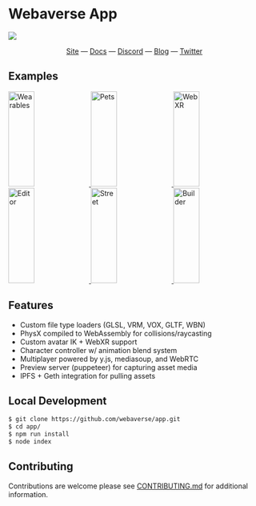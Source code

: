# Webaverse App

![](https://i.imgur.com/qK83ifh.jpg)

<div align="center">
  <a href="https://webaverse.com">Site</a>
  &mdash;
  <a href="https://docs.webaverse.com/">Docs</a>
  &mdash;
  <a href="https://discord.gg/R5wqYhvv53">Discord</a>
  &mdash;
  <a href="https://blog.webaverse.com/">Blog</a>
  &mdash;
  <a href="https://twitter.com/webaverse">Twitter</a>
</div>

## Examples

<a href="https://i.imgur.com/WhmtEDV.gif">
  <img alt="Wearables" target="_blank" src="https://i.imgur.com/WhmtEDV.gif" height="190" width="32%">
</a>
<a href="https://i.imgur.com/8MOpwnn.gif">
  <img alt="Pets" target="_blank" src="https://i.imgur.com/8MOpwnn.gif" height="190" width="32%">
</a>
<a href="https://i.imgur.com/g7RBgp6.gif">
  <img alt="WebXR" target="_blank" src="https://i.imgur.com/g7RBgp6.gif" height="190" width="32%">
</a>

<a href="https://i.imgur.com/QQg3z4A.jpg">
  <img alt="Editor" target="_blank" src="https://i.imgur.com/QQg3z4A.jpg" height="190" width="32%">
</a>
<a href="https://i.imgur.com/EFyvdx2.jpg">
  <img alt="Street" target="_blank" src="https://i.imgur.com/EFyvdx2.jpg" height="190" width="32%">
</a>
<a href="https://i.imgur.com/ydNfbwD.jpg">
  <img alt="Builder" target="_blank" src="https://i.imgur.com/ydNfbwD.jpg" height="190" width="32%">
</a>


## Features

- Custom file type loaders (GLSL, VRM, VOX, GLTF, WBN)
- PhysX compiled to WebAssembly for collisions/raycasting
- Custom avatar IK + WebXR support
- Character controller w/ animation blend system
- Multiplayer powered by y.js, mediasoup, and WebRTC
- Preview server (puppeteer) for capturing asset media
- IPFS + Geth integration for pulling assets


## Local Development

```bash
$ git clone https://github.com/webaverse/app.git
$ cd app/
$ npm run install
$ node index
```


## Contributing

Contributions are welcome please see [CONTRIBUTING.md](https://github.com/webaverse/docs/blob/master/CONTRIBUTING.md) for additional information.
